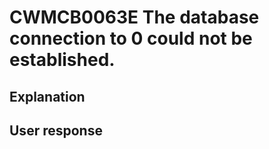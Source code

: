 # CWMCB0063E The database connection to 0 could not be established.

## Explanation

## User response